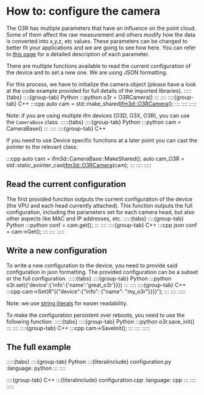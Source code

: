 # How to: configure the camera

The O3R has multiple parameters that have an influence on the point cloud. Some of them affect the raw measurement and others modify how the data is converted into x,y,z, etc values. These parameters can be changed to better fit your applications and we are going to see how here. You can refer to [this page](INSERT-LINK) for a detailed description of each parameter.

There are multiple functions available to read the current configuration of the device and to set a new one. We are using JSON formatting.

For this process, we have to initialize the camera object (please have a look at the code example provided for full details of the imported libraries).
:::::{tabs}
::::{group-tab} Python
:::python
o3r = O3RCamera()
:::
::::
::::{group-tab} C++
:::cpp
auto cam = std::make_shared<ifm3d::O3RCamera>();
:::
::::
:::::

Note: if you are using multiple ifm devices (O3D, O3X, O3R), you can use the `CameraBase` class. 
:::::{tabs}
::::{group-tab} Python
:::python
cam = CameraBase()
:::
::::
::::{group-tab} C++

If you need to use Device specific functions at a later point you can cast the pointer to the relevant class:

:::cpp
auto cam = ifm3d::CameraBase::MakeShared(); 
auto cam_O3R = std::static_pointer_cast<ifm3d::O3RCamera>(cam);
:::
::::
:::::

## Read the current configuration

The first provided function outputs the current configuration of the device (the VPU and each head currently attached). This function outputs the full configuration, including the parameters set for each camera head, but also other aspects like MAC and IP addresses, etc.
:::::{tabs}
::::{group-tab} Python
:::python
conf = cam.get();
:::
::::
::::{group-tab} C++
:::cpp
json conf = cam->Get();
:::
::::
:::::

## Write a new configuration

To write a new configuration to the device, you need to provide said configuration in json formatting. The provided configuration can be a subset or the full configuration.
:::::{tabs}
::::{group-tab} Python
:::python
o3r.set({'device':{'info':{'name':'great_o3r'}}})
:::
::::
::::{group-tab} C++
:::cpp
cam->Set(R"({"device":{"info": {"name": "my_o3r"}}})");
:::
::::
:::::

Note: we use [string literals](https://en.cppreference.com/w/cpp/language/string_literal) for easier readability.

To make the configuration persistent over reboots, you need to use the following function:
:::::{tabs}
::::{group-tab} Python
:::python
o3r.save_init()
:::
::::
::::{group-tab} C++
:::cpp
cam->SaveInit();
:::
::::
:::::

## The full example
:::::{tabs}
::::{group-tab} Python
:::{literalinclude} configuration.py
:language: python
:::
::::

::::{group-tab} C++
:::{literalinclude} configuration.cpp
:language: cpp
:::
::::
:::::